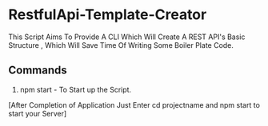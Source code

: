 # RestfulApi-Template-Creator
This Script Aims To Provide A CLI Which Will Create A REST API's Basic Structure , Which Will Save Time Of Writing Some Boiler Plate Code.

## Commands
1) npm start - To Start up the Script.



[After Completion of Application Just Enter cd projectname and npm start to start your Server]
